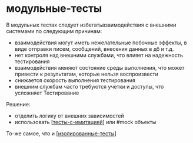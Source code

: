 # модульные-тесты

В модульных тестах следует избегатьвзаимодействия с внешними системами по следующим причинам:

- взаимодействия могут иметь нежелательные побочные эффекты, в виде отправки писем, сообщений, внесения данных в дб и т.д.
- нет контроля над внешними службами, что влияет на надежность тестирования
- взаимодействия меняют состояние среды выполнения, что может привести к результатам, которые нельзя воспроизвести
- снижается скорость выполнения тестирования
- внешним службам часто требуются учетки и доступы, что усложняет Тестирование

Решение:

- отделить логику от внешних зависимостей
- использовать [[тесты-с-имитацией]] или #mock объекты

То-же самое, что и [[изолированные-тесты]]

[//begin]: # "Autogenerated link references for markdown compatibility"
[тесты-с-имитацией]: тесты-с-имитацией "тесты-с-имитацией"
[изолированные-тесты]: изолированные-тесты "Изолированные тесты"
[//end]: # "Autogenerated link references"